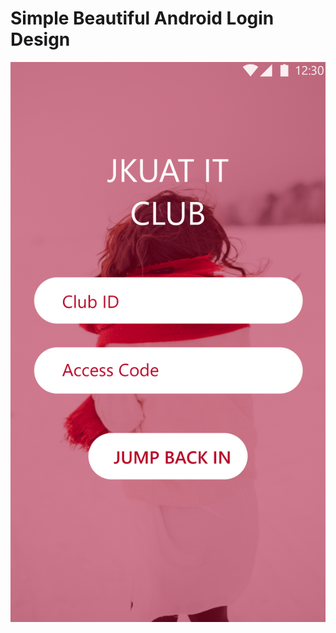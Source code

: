 # Simple Beautiful Android Login Design
![Alt text](app/src/main/res/drawable/ss.png?raw=true "Screen Shot")
